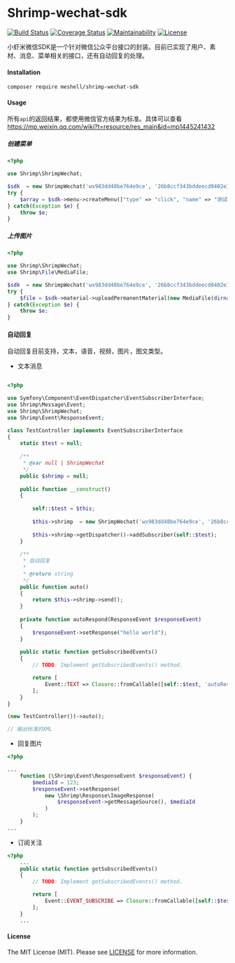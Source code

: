 Shrimp-wechat-sdk
=================

[![Build Status](https://travis-ci.org/TianLiangZhou/shrimp-wechat-sdk.svg?branch=master)](https://travis-ci.org/TianLiangZhou/shrimp-wechat-sdk)
[![Coverage Status](https://coveralls.io/repos/github/TianLiangZhou/shrimp-wechat-sdk/badge.svg?branch=master)](https://coveralls.io/github/TianLiangZhou/shrimp-wechat-sdk?branch=master)
[![Maintainability](https://api.codeclimate.com/v1/badges/eb4a04fc8f43da3ccef0/maintainability)](https://codeclimate.com/github/TianLiangZhou/shrimp-wechat-sdk/maintainability)
[![License](https://img.shields.io/badge/license-mit-blue.svg)](LICENSE)

小虾米微信SDK是一个针对微信公众平台接口的封装。目前已实现了用户、素材、消息、菜单相关的接口，还有自动回复的处理。

#### Installation

```shell
composer require meshell/shrimp-wechat-sdk
```

#### Usage

所有`api`的返回结果，都使用微信官方结果为标准。具体可以查看<https://mp.weixin.qq.com/wiki?t=resource/res_main&id=mp1445241432>

##### 创建菜单

```php
<?php

use Shrimp\ShrimpWechat;

$sdk  = new ShrimpWechat('wx983dd48be764e9ce', '26b8ccf343bddeecd0402e1b864d2dd4');
try {
    $array = $sdk->menu->createMenu(["type" => "click", "name" => "测试三", "key"  => "V1001_TODAY_VIEW"]);
} catch(Exception $e) {
    throw $e;
}

```

##### 上传图片

```php
<?php

use Shrimp\ShrimpWechat;
use Shrimp\File\MediaFile;

$sdk  = new ShrimpWechat('wx983dd48be764e9ce', '26b8ccf343bddeecd0402e1b864d2dd4');
try {
    $file = $sdk->material->uploadPermanentMaterial(new MediaFile(dirname(__DIR__) . '/content-image.png'));
} catch(Exception $e) {
    throw $e;
}

```


#### 自动回复

自动回复目前支持，文本，语音，视频，图片，图文类型。

- 文本消息

```php

<?php

use Symfony\Component\EventDispatcher\EventSubscriberInterface;
use Shrimp\Message\Event;
use Shrimp\ShrimpWechat;
use Shrimp\Event\ResponseEvent;

class TestController implements EventSubscriberInterface
{
    static $test = null;
    
    /**
     * @var null | ShrimpWechat 
     */
    public $shrimp = null;
    
    public function __construct() 
    {
        
        self::$test = $this;
        
        $this->shrimp  = new ShrimpWechat('wx983dd48be764e9ce', '26b8ccf343bddeecd0402e1b864d2dd4');
        
        $this->shrimp->getDispatcher()->addSubscriber(self::$test);
    }
    
    /**
     * 自动回复
     * 
     * @return string
     */
    public function auto()
    {
        return $this->shrimp->send();
    }
    
    private function autoRespond(ResponseEvent $responseEvent)
    {
        $responseEvent->setResponse("hello world");
    }
    
    public static function getSubscribedEvents()
    {
        // TODO: Implement getSubscribedEvents() method.

        return [
            Event::TEXT => Closure::fromCallable([self::$test, 'autoRespond']),
        ];
    }
}

(new TestController())->auto();

// 输出标准的XML

```

- 回复图片

```php
<?php

...
    function (\Shrimp\Event\ResponseEvent $responseEvent) {
        $mediaId = 123;
        $responseEvent->setResponse(
            new \Shrimp\Response\ImageResponse(
                $responseEvent->getMessageSource(), $mediaId
            )
        );
    }
...

```

- 订阅关注

```php
<?php
    ...
    public static function getSubscribedEvents()
    {
        // TODO: Implement getSubscribedEvents() method.

        return [
            Event::EVENT_SUBSCRIBE => Closure::fromCallable([self::$test, 'autoSubscribeRespond']),
        ];
    }
    ...

```


#### License

The MIT License (MIT). Please see [LICENSE](LICENSE) for more information.
